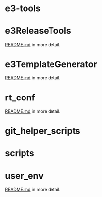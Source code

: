 e3-tools
===

# e3ReleaseTools

[README.md](./e3ReleaseTools/README.md) in more detail. 
  
# e3TemplateGenerator

[README.md](./e3TemplateGenerator/README.md) in more detail. 

# rt_conf

[README.md](./rt_conf/README.md) in more detail. 

# git_helper_scripts

# scripts

# user_env

[README.md](./user_env/README.md) in more detail. 

